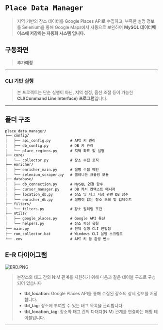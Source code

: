 # `Place Data Manager`

> 지역 기반의 장소 데이터를 Google Places API로 수집하고,
> 부족한 설명 정보를 Selenium을 통해 Google Maps에서 자동으로 보완하여
> **MySQL 데이터베이스에 저장하는 자동화 시스템 입니다.**

## 구동화면

> **추가예정**

---
### CLI 기반 실행

> 본 프로젝트는 단순 실행이 아닌, 지역 설정, 옵션 조절 등이 가능한
> **CLI(Command Line Interface) 프로그램**입니다.

---

## 폴더 구조

```
place_data_manager/
├── config/
│   ├── api_config.py         # API 키 관리
│   ├── db_config.py          # DB 키 관리
│   └── place_regions.py      # 지역 좌표 및 설정
├── core/
│   └── collector.py          # 장소 수집 로직
├── enricher/
│   ├── enricher_main.py      # 설명 수집 메인
│   └── selenium_scraper.py   # 셀레니움 크롤링 모듈
├── database/
│   ├── db_connection.py      # MySQL 연결 함수
│   ├── cursor_manager.py     # DB 커서 컨텍스트 매니저
│   ├── location_db.py        # 장소 및 태그 저장 관련 DB 함수
│   └── enricher_db.py        # 설명이 없는 장소 조회 및 업데이트
├── filters/
│   └── filters.py            # 장소 필터링 조건
├── utils/
│   ├── google_places.py      # Google API 통신
│   └── helpers.py            # 장소 파싱 유틸
├── main.py                   # 전체 실행 CLI 진입점
├── run_collector.bat         # Windows CLI 실행 스크립트
└── .env                      # API 키 등 환경 변수
```

## E-R 다이어그램
![ERD.PNG](..%2F..%2F..%2F..%2FERD.PNG)
> 본장소와 태그 간의 N:M 관계를 지원하기 위해 다음과 같은 테이블 구조로 구성되어 있습니다
> - **tbl_location**: Google Places API를 통해 수집된 장소의 상세 정보를 저장합니다.
> - **tbl_tag**: 장소에 부여할 수 있는 태그 목록을 관리합니다.
> - **tbl_location_tag**: 장소와 태그 간의 다대다(N:M) 관계를 연결하는 매핑 테이블입니다.

---